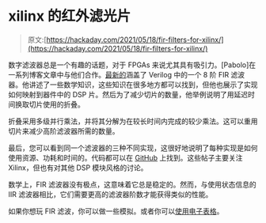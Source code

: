 # xilinx 的红外滤光片

> 原文:[https://hackaday.com/2021/05/18/fir-filters-for-xilinx/](https://hackaday.com/2021/05/18/fir-filters-for-xilinx/)

数字滤波器总是一个有趣的话题，对于 FPGAs 来说尤其具有吸引力。[Pabolo]在一系列博客文章中与他们合作。[最新的](https://www.controlpaths.com/2021/05/17/implementing-a-fir-filter-using-folding/)涵盖了 Verilog 中的一个 8 阶 FIR 滤波器。他讲述了一些数学知识，这些知识在很多地方都可以找到，但他也展示了实现如何映射到器件中的 DSP 片。然后为了减少切片的数量，他举例说明了用延迟时间换取切片使用的折叠。

折叠采用多级并行乘法，并将其分解为在较长时间内完成的较少乘法。这可以重用切片来减少高阶滤波器所需的数量。

最后，您可以看到同一个滤波器的三种不同实现，这很好地说明了每种实现是如何使用资源、功耗和时间的。代码都可以在 [GitHub](https://github.com/controlpaths/blog) 上找到。这些帖子主要关注 Xilinx，但也有对其他 DSP 模块风格的讨论。

数学上，FIR 滤波器没有极点，这意味着它总是稳定的。然而，与使用状态信息的 IIR 滤波器相比，它们需要更高的滤波器阶数才能获得类似的性能。

如果你想玩 FIR 滤波，你可以做一些模拟。或者你可以[使用电子表格](https://hackaday.com/2019/10/03/dsp-spreadsheet-fir-filtering/)。